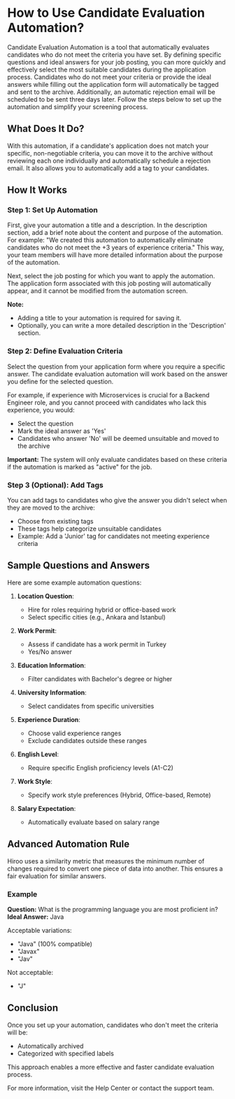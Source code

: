 # How to Use Candidate Evaluation Automation?

Candidate Evaluation Automation is a tool that automatically evaluates candidates who do not meet the criteria you have set. By defining specific questions and ideal answers for your job posting, you can more quickly and effectively select the most suitable candidates during the application process. Candidates who do not meet your criteria or provide the ideal answers while filling out the application form will automatically be tagged and sent to the archive. Additionally, an automatic rejection email will be scheduled to be sent three days later. Follow the steps below to set up the automation and simplify your screening process.

## What Does It Do?

With this automation, if a candidate's application does not match your specific, non-negotiable criteria, you can move it to the archive without reviewing each one individually and automatically schedule a rejection email. It also allows you to automatically add a tag to your candidates.

## How It Works

### Step 1: Set Up Automation

First, give your automation a title and a description. In the description section, add a brief note about the content and purpose of the automation. For example: "We created this automation to automatically eliminate candidates who do not meet the +3 years of experience criteria." This way, your team members will have more detailed information about the purpose of the automation.

Next, select the job posting for which you want to apply the automation. The application form associated with this job posting will automatically appear, and it cannot be modified from the automation screen.

**Note:** 
- Adding a title to your automation is required for saving it. 
- Optionally, you can write a more detailed description in the 'Description' section.

### Step 2: Define Evaluation Criteria

Select the question from your application form where you require a specific answer. The candidate evaluation automation will work based on the answer you define for the selected question.

For example, if experience with Microservices is crucial for a Backend Engineer role, and you cannot proceed with candidates who lack this experience, you would:
- Select the question
- Mark the ideal answer as 'Yes'
- Candidates who answer 'No' will be deemed unsuitable and moved to the archive

**Important:** The system will only evaluate candidates based on these criteria if the automation is marked as "active" for the job.

### Step 3 (Optional): Add Tags

You can add tags to candidates who give the answer you didn't select when they are moved to the archive:
- Choose from existing tags
- These tags help categorize unsuitable candidates
- Example: Add a 'Junior' tag for candidates not meeting experience criteria

## Sample Questions and Answers

Here are some example automation questions:

1. **Location Question**: 
   - Hire for roles requiring hybrid or office-based work
   - Select specific cities (e.g., Ankara and Istanbul)

2. **Work Permit**:
   - Assess if candidate has a work permit in Turkey
   - Yes/No answer

3. **Education Information**:
   - Filter candidates with Bachelor's degree or higher

4. **University Information**:
   - Select candidates from specific universities

5. **Experience Duration**:
   - Choose valid experience ranges
   - Exclude candidates outside these ranges

6. **English Level**:
   - Require specific English proficiency levels (A1-C2)

7. **Work Style**:
   - Specify work style preferences (Hybrid, Office-based, Remote)

8. **Salary Expectation**:
   - Automatically evaluate based on salary range

## Advanced Automation Rule

Hiroo uses a similarity metric that measures the minimum number of changes required to convert one piece of data into another. This ensures a fair evaluation for similar answers.

### Example

**Question:** What is the programming language you are most proficient in?
**Ideal Answer:** Java

Acceptable variations:
- "Java" (100% compatible)
- "Javax" 
- "Jav"

Not acceptable:
- "J"

## Conclusion

Once you set up your automation, candidates who don't meet the criteria will be:
- Automatically archived
- Categorized with specified labels

This approach enables a more effective and faster candidate evaluation process.

For more information, visit the Help Center or contact the support team.